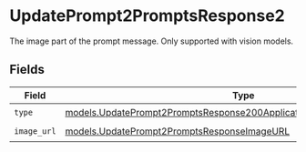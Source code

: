 # UpdatePrompt2PromptsResponse2

The image part of the prompt message. Only supported with vision models.


## Fields

| Field                                                                                                                                                | Type                                                                                                                                                 | Required                                                                                                                                             | Description                                                                                                                                          |
| ---------------------------------------------------------------------------------------------------------------------------------------------------- | ---------------------------------------------------------------------------------------------------------------------------------------------------- | ---------------------------------------------------------------------------------------------------------------------------------------------------- | ---------------------------------------------------------------------------------------------------------------------------------------------------- |
| `type`                                                                                                                                               | [models.UpdatePrompt2PromptsResponse200ApplicationJSONResponseBodyType](../models/updateprompt2promptsresponse200applicationjsonresponsebodytype.md) | :heavy_check_mark:                                                                                                                                   | N/A                                                                                                                                                  |
| `image_url`                                                                                                                                          | [models.UpdatePrompt2PromptsResponseImageURL](../models/updateprompt2promptsresponseimageurl.md)                                                     | :heavy_check_mark:                                                                                                                                   | N/A                                                                                                                                                  |
